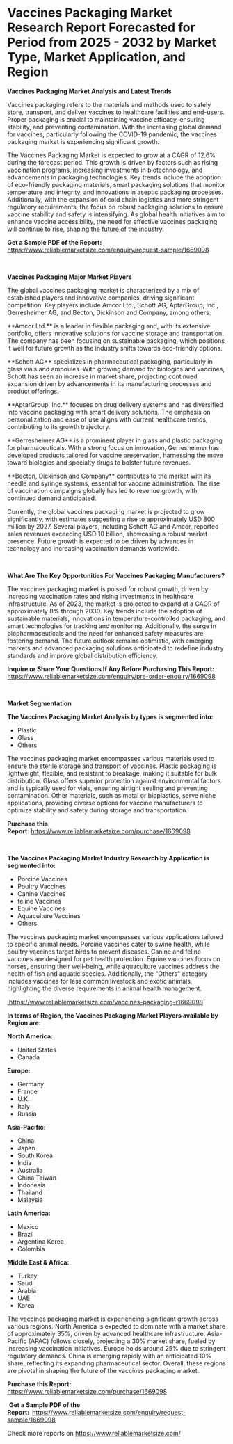 <p><h1>Vaccines Packaging Market Research Report Forecasted for Period from 2025 -  2032 by Market Type, Market Application, and Region</h1></p><p><strong>Vaccines Packaging Market Analysis and Latest Trends</strong></p>
<p><p>Vaccines packaging refers to the materials and methods used to safely store, transport, and deliver vaccines to healthcare facilities and end-users. Proper packaging is crucial to maintaining vaccine efficacy, ensuring stability, and preventing contamination. With the increasing global demand for vaccines, particularly following the COVID-19 pandemic, the vaccines packaging market is experiencing significant growth.</p><p>The Vaccines Packaging Market is expected to grow at a CAGR of 12.6% during the forecast period. This growth is driven by factors such as rising vaccination programs, increasing investments in biotechnology, and advancements in packaging technologies. Key trends include the adoption of eco-friendly packaging materials, smart packaging solutions that monitor temperature and integrity, and innovations in aseptic packaging processes. Additionally, with the expansion of cold chain logistics and more stringent regulatory requirements, the focus on robust packaging solutions to ensure vaccine stability and safety is intensifying. As global health initiatives aim to enhance vaccine accessibility, the need for effective vaccines packaging will continue to rise, shaping the future of the industry.</p></p>
<p><strong>Get a Sample PDF of the Report:&nbsp;</strong> <a href="https://www.reliablemarketsize.com/enquiry/request-sample/1669098?utm_campaign=2945&utm_medium=2&utm_source=Github&utm_content=ia&utm_term=04042025&utm_id=vaccines-packaging">https://www.reliablemarketsize.com/enquiry/request-sample/1669098</a></p>
<p>&nbsp;</p>
<p><strong>Vaccines Packaging Major Market Players</strong></p>
<p><p>The global vaccines packaging market is characterized by a mix of established players and innovative companies, driving significant competition. Key players include Amcor Ltd., Schott AG, AptarGroup, Inc., Gerresheimer AG, and Becton, Dickinson and Company, among others.</p><p>**Amcor Ltd.** is a leader in flexible packaging and, with its extensive portfolio, offers innovative solutions for vaccine storage and transportation. The company has been focusing on sustainable packaging, which positions it well for future growth as the industry shifts towards eco-friendly options. </p><p>**Schott AG** specializes in pharmaceutical packaging, particularly in glass vials and ampoules. With growing demand for biologics and vaccines, Schott has seen an increase in market share, projecting continued expansion driven by advancements in its manufacturing processes and product offerings.</p><p>**AptarGroup, Inc.** focuses on drug delivery systems and has diversified into vaccine packaging with smart delivery solutions. The emphasis on personalization and ease of use aligns with current healthcare trends, contributing to its growth trajectory.</p><p>**Gerresheimer AG** is a prominent player in glass and plastic packaging for pharmaceuticals. With a strong focus on innovation, Gerresheimer has developed products tailored for vaccine preservation, harnessing the move toward biologics and specialty drugs to bolster future revenues.</p><p>**Becton, Dickinson and Company** contributes to the market with its needle and syringe systems, essential for vaccine administration. The rise of vaccination campaigns globally has led to revenue growth, with continued demand anticipated.</p><p>Currently, the global vaccines packaging market is projected to grow significantly, with estimates suggesting a rise to approximately USD 800 million by 2027. Several players, including Schott AG and Amcor, reported sales revenues exceeding USD 10 billion, showcasing a robust market presence. Future growth is expected to be driven by advances in technology and increasing vaccination demands worldwide.</p></p>
<p>&nbsp;</p>
<p><strong>What Are The Key Opportunities For Vaccines Packaging Manufacturers?</strong></p>
<p><p>The vaccines packaging market is poised for robust growth, driven by increasing vaccination rates and rising investments in healthcare infrastructure. As of 2023, the market is projected to expand at a CAGR of approximately 8% through 2030. Key trends include the adoption of sustainable materials, innovations in temperature-controlled packaging, and smart technologies for tracking and monitoring. Additionally, the surge in biopharmaceuticals and the need for enhanced safety measures are fostering demand. The future outlook remains optimistic, with emerging markets and advanced packaging solutions anticipated to redefine industry standards and improve global distribution efficiency.</p></p>
<p><strong>Inquire or Share Your Questions If Any Before Purchasing This Report:</strong> <a href="https://www.reliablemarketsize.com/enquiry/pre-order-enquiry/1669098?utm_campaign=2945&utm_medium=2&utm_source=Github&utm_content=ia&utm_term=04042025&utm_id=vaccines-packaging">https://www.reliablemarketsize.com/enquiry/pre-order-enquiry/1669098</a></p>
<p>&nbsp;</p>
<p><strong>Market Segmentation</strong></p>
<p><strong>The Vaccines Packaging Market Analysis by types is segmented into:</strong></p>
<p><ul><li>Plastic</li><li>Glass</li><li>Others</li></ul></p>
<p><p>The vaccines packaging market encompasses various materials used to ensure the sterile storage and transport of vaccines. Plastic packaging is lightweight, flexible, and resistant to breakage, making it suitable for bulk distribution. Glass offers superior protection against environmental factors and is typically used for vials, ensuring airtight sealing and preventing contamination. Other materials, such as metal or bioplastics, serve niche applications, providing diverse options for vaccine manufacturers to optimize stability and safety during storage and transportation.</p></p>
<p><strong>Purchase this Report:&nbsp;</strong><a href="https://www.reliablemarketsize.com/purchase/1669098?utm_campaign=2945&utm_medium=2&utm_source=Github&utm_content=ia&utm_term=04042025&utm_id=vaccines-packaging">https://www.reliablemarketsize.com/purchase/1669098</a></p>
<p>&nbsp;</p>
<p><strong>The Vaccines Packaging Market Industry Research by Application is segmented into:</strong></p>
<p><ul><li>Porcine Vaccines</li><li>Poultry Vaccines</li><li>Canine Vaccines</li><li>feline Vaccines</li><li>Equine Vaccines</li><li>Aquaculture Vaccines</li><li>Others</li></ul></p>
<p><p>The vaccines packaging market encompasses various applications tailored to specific animal needs. Porcine vaccines cater to swine health, while poultry vaccines target birds to prevent diseases. Canine and feline vaccines are designed for pet health protection. Equine vaccines focus on horses, ensuring their well-being, while aquaculture vaccines address the health of fish and aquatic species. Additionally, the "Others" category includes vaccines for less common livestock and exotic animals, highlighting the diverse requirements in animal health management.</p></p>
<p><a href="https://www.reliablemarketsize.com/vaccines-packaging-r1669098?utm_campaign=2945&utm_medium=2&utm_source=Github&utm_content=ia&utm_term=04042025&utm_id=vaccines-packaging">&nbsp;https://www.reliablemarketsize.com/vaccines-packaging-r1669098</a></p>
<p><strong>In terms of Region, the Vaccines Packaging Market Players available by Region are:</strong></p>
<p>
    <p> <strong> North America: </strong>
        <ul>
            <li>United States</li>
            <li>Canada</li>
        </ul>
        </p> 
    <p> <strong> Europe: </strong>
        <ul>
            <li>Germany</li>
            <li>France</li>
            <li>U.K.</li>
            <li>Italy</li>
            <li>Russia</li>
        </ul>
        </p> 
    <p> <strong> Asia-Pacific: </strong>
        <ul>
            <li>China</li>
            <li>Japan</li>
            <li>South Korea</li>
            <li>India</li>
            <li>Australia</li>
            <li>China Taiwan</li>
            <li>Indonesia</li>
            <li>Thailand</li>
            <li>Malaysia</li>
        </ul>
        </p> 
    <p> <strong> Latin America: </strong>
        <ul>
            <li>Mexico</li>
            <li>Brazil</li>
            <li>Argentina Korea</li>
            <li>Colombia</li>
        </ul>
        </p> 
    <p> <strong> Middle East & Africa: </strong>
        <ul>
            <li>Turkey</li>
            <li>Saudi</li>
            <li>Arabia</li>
            <li>UAE</li>
            <li>Korea</li>
        </ul>
    </p>
    </p>
<p><p>The vaccines packaging market is experiencing significant growth across various regions. North America is expected to dominate with a market share of approximately 35%, driven by advanced healthcare infrastructure. Asia-Pacific (APAC) follows closely, projecting a 30% market share, fueled by increasing vaccination initiatives. Europe holds around 25% due to stringent regulatory demands. China is emerging rapidly with an anticipated 10% share, reflecting its expanding pharmaceutical sector. Overall, these regions are pivotal in shaping the future of the vaccines packaging market.</p></p>
<p><strong>Purchase this Report: </strong><a href="https://www.reliablemarketsize.com/purchase/1669098?utm_campaign=2945&utm_medium=2&utm_source=Github&utm_content=ia&utm_term=04042025&utm_id=vaccines-packaging">https://www.reliablemarketsize.com/purchase/1669098</a></p>
<p>&nbsp;<strong>Get a Sample PDF of the Report:&nbsp;&nbsp;</strong><a href="https://www.reliablemarketsize.com/enquiry/request-sample/1669098?utm_campaign=2945&utm_medium=2&utm_source=Github&utm_content=ia&utm_term=04042025&utm_id=vaccines-packaging">https://www.reliablemarketsize.com/enquiry/request-sample/1669098</a></p>
<p><strong></strong></p>
<p>Check more reports on <a href="https://www.reliablemarketsize.com/?utm_campaign=2945&utm_medium=2&utm_source=Github&utm_content=ia&utm_term=04042025&utm_id=vaccines-packaging">https://www.reliablemarketsize.com/</a></p>
